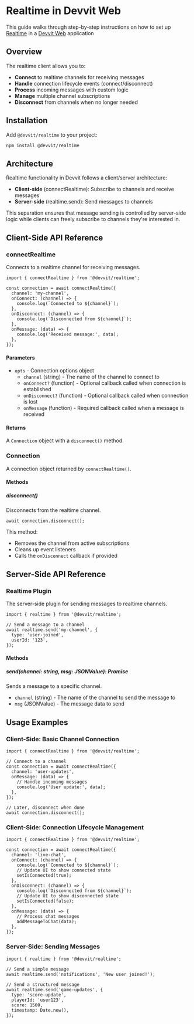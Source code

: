 # Realtime in Devvit Web

This guide walks through step-by-step instructions on how to set up [Realtime](./overview.md) in a [Devvit Web](../devvit-web/devvit_web_overview.mdx) application

## Overview

The realtime client allows you to:

- **Connect** to realtime channels for receiving messages
- **Handle** connection lifecycle events (connect/disconnect)
- **Process** incoming messages with custom logic
- **Manage** multiple channel subscriptions
- **Disconnect** from channels when no longer needed

## Installation

Add `@devvit/realtime` to your project:

```bash
npm install @devvit/realtime
```

## Architecture

Realtime functionality in Devvit follows a client/server architecture:

- **Client-side** (connectRealtime): Subscribe to channels and receive messages
- **Server-side** (realtime.send): Send messages to channels

This separation ensures that message sending is controlled by server-side logic while clients can freely subscribe to channels they're interested in.

## Client-Side API Reference

### connectRealtime

Connects to a realtime channel for receiving messages.

```tsx
import { connectRealtime } from '@devvit/realtime';

const connection = await connectRealtime({
  channel: 'my-channel',
  onConnect: (channel) => {
    console.log(`Connected to ${channel}`);
  },
  onDisconnect: (channel) => {
    console.log(`Disconnected from ${channel}`);
  },
  onMessage: (data) => {
    console.log('Received message:', data);
  },
});
```

#### Parameters

- `opts` - Connection options object
  - `channel` (string) - The name of the channel to connect to
  - `onConnect?` (function) - Optional callback called when connection is established
  - `onDisconnect?` (function) - Optional callback called when connection is lost
  - `onMessage` (function) - Required callback called when a message is received

#### Returns

A `Connection` object with a `disconnect()` method.

### Connection

A connection object returned by `connectRealtime()`.

#### Methods

##### disconnect()

Disconnects from the realtime channel.

```tsx
await connection.disconnect();
```

This method:

- Removes the channel from active subscriptions
- Cleans up event listeners
- Calls the `onDisconnect` callback if provided

## Server-Side API Reference

### Realtime Plugin

The server-side plugin for sending messages to realtime channels.

```tsx
import { realtime } from '@devvit/realtime';

// Send a message to a channel
await realtime.send('my-channel', {
  type: 'user-joined',
  userId: '123',
});
```

#### Methods

##### send(channel: string, msg: JSONValue): Promise<void>

Sends a message to a specific channel.

- `channel` (string) - The name of the channel to send the message to
- `msg` (JSONValue) - The message data to send

## Usage Examples

### Client-Side: Basic Channel Connection

```tsx
import { connectRealtime } from '@devvit/realtime';

// Connect to a channel
const connection = await connectRealtime({
  channel: 'user-updates',
  onMessage: (data) => {
    // Handle incoming messages
    console.log('User update:', data);
  },
});

// Later, disconnect when done
await connection.disconnect();
```

### Client-Side: Connection Lifecycle Management

```tsx
import { connectRealtime } from '@devvit/realtime';

const connection = await connectRealtime({
  channel: 'live-chat',
  onConnect: (channel) => {
    console.log(`Connected to ${channel}`);
    // Update UI to show connected state
    setIsConnected(true);
  },
  onDisconnect: (channel) => {
    console.log(`Disconnected from ${channel}`);
    // Update UI to show disconnected state
    setIsConnected(false);
  },
  onMessage: (data) => {
    // Process chat messages
    addMessageToChat(data);
  },
});
```

### Server-Side: Sending Messages

```tsx
import { realtime } from '@devvit/realtime';

// Send a simple message
await realtime.send('notifications', 'New user joined!');

// Send a structured message
await realtime.send('game-updates', {
  type: 'score-update',
  playerId: 'user123',
  score: 1500,
  timestamp: Date.now(),
});
```
